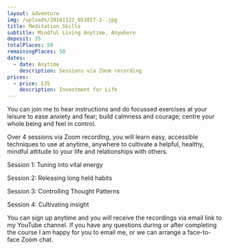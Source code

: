 ```yaml
---
layout: adventure
img: /uploads/20181122_053827-2-.jpg
title: Meditation Skills
subtitle: Mindful Living Anytime, Anywhere
deposit: 35
totalPlaces: 50
remainingPlaces: 50
dates:
  - date: Anytime
    description: Sessions via Zoom recording
prices:
  - price: £35
    description: Investment for Life
---
```

You can join me to hear instructions and do focussed exercises at your leisure to ease anxiety and fear; build calmness and courage; centre your whole being and feel in control. 

Over 4 sessions via Zoom recording, you will learn easy, accessible techniques to use at anytime, anywhere to cultivate a helpful, healthy, mindful attitude to your life and relationships with others. 

Session 1: Tuning into vital energy

Session 2: Releasing long held habits 

Session 3: Controlling Thought Patterns

Session 4: Cultivating insight 

You can sign up anytime and you will receive the recordings via email link to my YouTube channel. If you have any questions during or after completing the course I am happy for you to email me, or we can arrange a face-to-face Zoom chat.